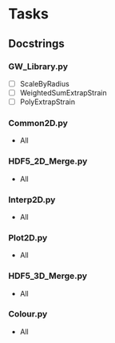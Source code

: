 # Tasks
## Docstrings
### GW_Library.py
- [ ] ScaleByRadius
- [ ] WeightedSumExtrapStrain
- [ ] PolyExtrapStrain

### Common2D.py
- All

### HDF5_2D_Merge.py
- All

### Interp2D.py
- All

### Plot2D.py
- All

### HDF5_3D_Merge.py
- All

### Colour.py
- All
